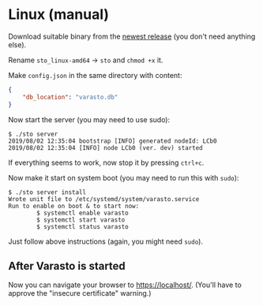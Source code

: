 Linux (manual)
==============

Download suitable binary from the
[newest release](https://github.com/function61/varasto/releases) (you don't need anything
else).

Rename `sto_linux-amd64` -> `sto` and `chmod +x` it.

Make `config.json` in the same directory with content:

```json
{	
	"db_location": "varasto.db"
}
```

Now start the server (you may need to use sudo):

```console
$ ./sto server
2019/08/02 12:35:04 bootstrap [INFO] generated nodeId: LCb0
2019/08/02 12:35:04 [INFO] node LCb0 (ver. dev) started
```

If everything seems to work, now stop it by pressing `ctrl+c`.

Now make it start on system boot (you may need to run this with `sudo`):

```console
$ ./sto server install
Wrote unit file to /etc/systemd/system/varasto.service
Run to enable on boot & to start now:
        $ systemctl enable varasto
        $ systemctl start varasto
        $ systemctl status varasto
```

Just follow above instructions (again, you might need `sudo`).


After Varasto is started
------------------------

Now you can navigate your browser to [https://localhost/](https://localhost/).
(You'll have to approve the "insecure certificate" warning.)
